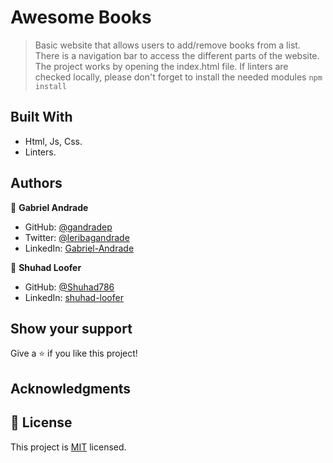 # Awesome Books

> Basic website that allows users to add/remove books from a list. There is a navigation bar to access the different parts of the website.
> The project works by opening the index.html file. If linters are checked locally, please don't forget to install the needed modules `npm install`

## Built With

- Html, Js, Css.
- Linters.

## Authors

👤 **Gabriel Andrade**

- GitHub: [@gandradep](https://github.com/gandradep)
- Twitter: [@leribagandrade](https://twitter.com/leribagandrade)
- LinkedIn: [Gabriel-Andrade](https://www.linkedin.com/in/gabriel-andrade-silla-turca/)

👤 **Shuhad Loofer**

- GitHub: [@Shuhad786](https://github.com/Shuhad786)
- LinkedIn: [shuhad-loofer](www.linkedin.com/in/shuhad-loofer)

## Show your support

Give a ⭐️ if you like this project!

## Acknowledgments


## 📝 License

This project is [MIT](./LICENSE) licensed.
